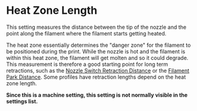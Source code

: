 Heat Zone Length
====
This setting measures the distance between the tip of the nozzle and the point along the filament where the filament starts getting heated.

The heat zone essentially determines the "danger zone" for the filament to be positioned during the print. While the nozzle is hot and the filament is within this heat zone, the filament will get molten and so it could degrade. This measurement is therefore a good starting point for long term retractions, such as the [Nozzle Switch Retraction Distance](../dual/switch_extruder_retraction_amount.md) or the [Filament Park Distance](machine_filament_park_distance.md). Some profiles have retraction lengths depend on the heat zone length.

**Since this is a machine setting, this setting is not normally visible in the settings list.**